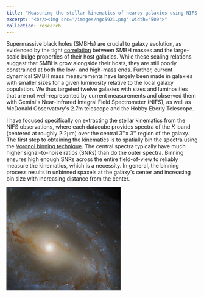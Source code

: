```yaml
---
title: "Measuring the stellar kinematics of nearby galaxies using NIFS AO"
excerpt: "<br/><img src='/images/ngc5921.png' width='500'>"
collection: research
---
```

Supermassive black holes (SMBHs) are crucial to galaxy evolution, as evidenced by the tight [correlation](https://www.annualreviews.org/content/journals/10.1146/annurev-astro-082708-101811) between SMBH masses and the large-scale bulge properties of their host galaxies. While these scaling relations suggest that SMBHs grow alongside their hosts, they are still poorly constrained at both the low- and high-mass ends. Further, current dynamical SMBH mass measurements have largely been made in galaxies with smaller sizes for a given luminosity relative to the local galaxy population. We thus targeted twelve galaxies with sizes and luminosities that are not well-represented by current measurements and observed them with Gemini's Near-Infrared Integral Field Spectrometer (NIFS), as well as McDonald Observatory's 2.7m telescope and the Hobby Eberly Telescope.

I have focused specifically on extracting the stellar kinematics from the NIFS observations, where each datacube provides spectra of the *K*-band (centered at roughly 2.2μm) over the central 3''x 3'' region of the galaxy. The first step to obtaining the kinematics is to spatially bin the spectra using the [Voronoi binning technique](https://ui.adsabs.harvard.edu/abs/2003MNRAS.342..345C/abstract). The central spectra typically have much higher signal-to-noise ratios (SNRs) than do the outer spectra. Binning ensures high enough SNRs across the entire field-of-view to reliably measure the kinematics, which is a necessity. In general, the binning process results in unbinned spaxels at the galaxy's center and increasing bin size with increasing distance from the center. 

<img src='/images/ngc5921.png' width='300'>


